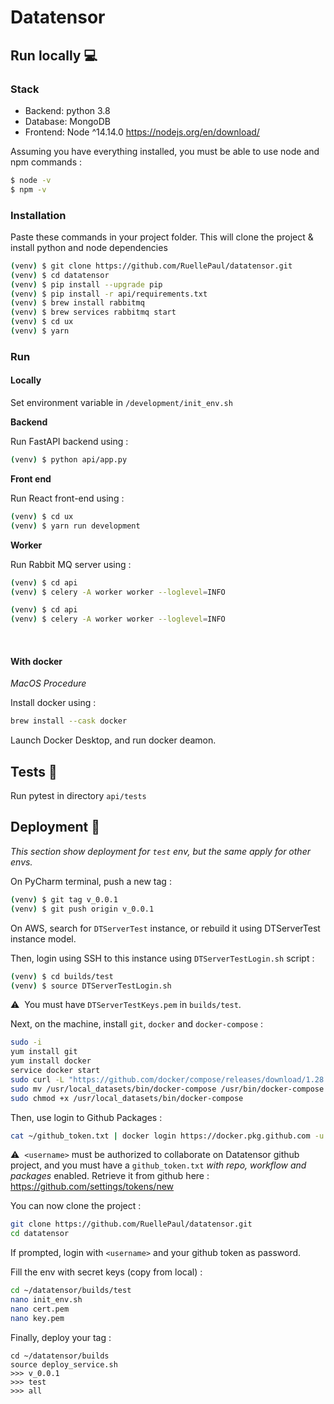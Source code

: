 # Datatensor

## Run locally :computer: 

### Stack 
- Backend: python 3.8
- Database: MongoDB
- Frontend: Node ^14.14.0 https://nodejs.org/en/download/

Assuming you have everything installed, you must be able to use node and npm commands :

```bash
$ node -v
$ npm -v
```

### Installation 

Paste these commands in your project folder. This will clone the project & install python and node dependencies

```bash
(venv) $ git clone https://github.com/RuellePaul/datatensor.git
(venv) $ cd datatensor
(venv) $ pip install --upgrade pip
(venv) $ pip install -r api/requirements.txt
(venv) $ brew install rabbitmq
(venv) $ brew services rabbitmq start
(venv) $ cd ux
(venv) $ yarn
```

### Run

#### Locally

Set environment variable in `/development/init_env.sh`

**Backend**

Run FastAPI backend using :

```bash
(venv) $ python api/app.py
```

**Front end**

Run React front-end using :

```bash
(venv) $ cd ux
(venv) $ yarn run development
```

**Worker**

Run Rabbit MQ server using :

```bash
(venv) $ cd api
(venv) $ celery -A worker worker --loglevel=INFO
```

```bash
(venv) $ cd api
(venv) $ celery -A worker worker --loglevel=INFO
```

<br/>

#### With docker 

_MacOS Procedure_

Install docker using :

```bash
brew install --cask docker
```

Launch Docker Desktop, and run docker deamon.



## Tests :vertical_traffic_light:

Run pytest in directory `api/tests`

## Deployment :bow_and_arrow:

_This section show deployment for `test` env, but the same apply for other envs._

On PyCharm terminal, push a new tag :

```bash
(venv) $ git tag v_0.0.1
(venv) $ git push origin v_0.0.1
```


On AWS, search for `DTServerTest` instance, or rebuild it using DTServerTest instance model.

Then, login using SSH to this instance using `DTServerTestLogin.sh` script :

```bash
(venv) $ cd builds/test
(venv) $ source DTServerTestLogin.sh
```

⚠️&nbsp;&nbsp;You must have `DTServerTestKeys.pem` in `builds/test`.

Next, on the machine, install `git`, `docker` and `docker-compose` :

```bash
sudo -i
yum install git
yum install docker
service docker start
sudo curl -L "https://github.com/docker/compose/releases/download/1.28.5/docker-compose-$(uname -s)-$(uname -m)" -o /usr/local_datasets/bin/docker-compose
sudo mv /usr/local_datasets/bin/docker-compose /usr/bin/docker-compose
sudo chmod +x /usr/local_datasets/bin/docker-compose

```

Then, use login to Github Packages :

```bash
cat ~/github_token.txt | docker login https://docker.pkg.github.com -u <username> --password-stdin
```

⚠️&nbsp;&nbsp;`<username>` must be authorized to collaborate on Datatensor github project, and you must have a `github_token.txt` *with repo, workflow and packages* enabled. 
Retrieve it from github here : https://github.com/settings/tokens/new

You can now clone the project :

```bash
git clone https://github.com/RuellePaul/datatensor.git
cd datatensor
```

If prompted, login with `<username>` and your github token as password.

Fill the env with secret keys (copy from local) :

```bash
cd ~/datatensor/builds/test
nano init_env.sh
nano cert.pem
nano key.pem
```

Finally, deploy your tag :

```
cd ~/datatensor/builds
source deploy_service.sh
>>> v_0.0.1
>>> test
>>> all
```

